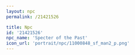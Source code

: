 ```yaml
---
layout: npc
permalink: /21421526

title: Npc
id: '21421526'
npc_name: 'Specter of the Past'
icon_url: 'portrait/npc/11000848_sf_man2_p.png'
---
```


